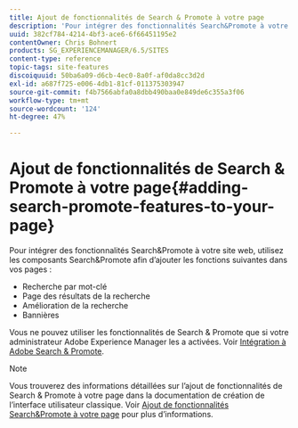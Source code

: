 ```yaml
---
title: Ajout de fonctionnalités de Search & Promote à votre page
description: 'Pour intégrer des fonctionnalités Search&Promote à votre site web, utilisez les composants Search&Promote afin d’ajouter les fonctions suivantes à vos pages : recherche par mot-clé, page des résultats de la recherche, amélioration de la recherche et bannières.'
uuid: 382cf784-4214-4bf3-ace6-6f66451195e2
contentOwner: Chris Bohnert
products: SG_EXPERIENCEMANAGER/6.5/SITES
content-type: reference
topic-tags: site-features
discoiquuid: 50ba6a09-d6cb-4ec0-8a0f-af0da8cc3d2d
exl-id: a687f725-e006-4db1-81cf-011375303947
source-git-commit: f4b7566abfa0a8dbb490baa0e849de6c355a3f06
workflow-type: tm+mt
source-wordcount: '124'
ht-degree: 47%

---
```


# Ajout de fonctionnalités de Search &amp; Promote à votre page{#adding-search-promote-features-to-your-page}

Pour intégrer des fonctionnalités Search&amp;Promote à votre site web, utilisez les composants Search&amp;Promote afin d’ajouter les fonctions suivantes dans vos pages :

* Recherche par mot-clé
* Page des résultats de la recherche
* Amélioration de la recherche
* Bannières

Vous ne pouvez utiliser les fonctionnalités de Search &amp; Promote que si votre administrateur Adobe Experience Manager les a activées. Voir [Intégration à Adobe Search &amp; Promote](/help/sites-administering/search-and-promote.md).

>[!NOTE]
>
>Vous trouverez des informations détaillées sur l’ajout de fonctionnalités de Search &amp; Promote à votre page dans la documentation de création de l’interface utilisateur classique. Voir [Ajout de fonctionnalités Search&amp;Promote à votre page](/help/sites-classic-ui-authoring/classic-feature-search-promote.md) pour plus d’informations.
